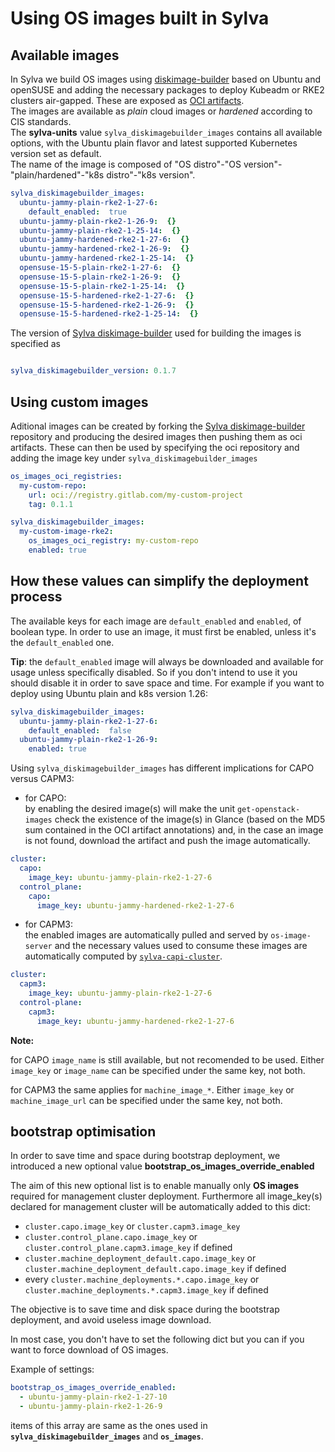 # Using OS images built in Sylva

## Available images

In Sylva we build OS images using [diskimage-builder](https://gitlab.com/sylva-projects/sylva-elements/diskimage-builder) based on Ubuntu and openSUSE and adding the necessary packages to deploy Kubeadm or RKE2 clusters air-gapped. These are exposed as [OCI artifacts](https://gitlab.com/sylva-projects/sylva-elements/diskimage-builder/container_registry). <br/> The images are available as *plain* cloud images or *hardened* according to CIS standards. <br/> The **sylva-units** value `sylva_diskimagebuilder_images` contains all available options, with the Ubuntu plain flavor and latest supported Kubernetes version set as default. <br/> The name of the image is composed of "OS distro"-"OS version"-"plain/hardened"-"k8s distro"-"k8s version".

```yaml
sylva_diskimagebuilder_images:
  ubuntu-jammy-plain-rke2-1-27-6:
    default_enabled:  true
  ubuntu-jammy-plain-rke2-1-26-9:  {}
  ubuntu-jammy-plain-rke2-1-25-14:  {}
  ubuntu-jammy-hardened-rke2-1-27-6:  {}
  ubuntu-jammy-hardened-rke2-1-26-9:  {}
  ubuntu-jammy-hardened-rke2-1-25-14:  {}
  opensuse-15-5-plain-rke2-1-27-6:  {}
  opensuse-15-5-plain-rke2-1-26-9:  {}
  opensuse-15-5-plain-rke2-1-25-14:  {}
  opensuse-15-5-hardened-rke2-1-27-6:  {}
  opensuse-15-5-hardened-rke2-1-26-9:  {}
  opensuse-15-5-hardened-rke2-1-25-14:  {}
```

The version of [Sylva diskimage-builder](https://gitlab.com/sylva-projects/sylva-elements/diskimage-builder) used for building the images is specified as

```yaml

sylva_diskimagebuilder_version: 0.1.7

```

## Using custom images

Aditional images can be created by forking the [Sylva diskimage-builder](https://gitlab.com/sylva-projects/sylva-elements/diskimage-builder) repository and producing the desired images then pushing them as oci artifacts. These can then be used by specifying the oci repository and adding the image key under `sylva_diskimagebuilder_images`

```yaml
os_images_oci_registries:
  my-custom-repo:
    url: oci://registry.gitlab.com/my-custom-project
    tag: 0.1.1

sylva_diskimagebuilder_images:
  my-custom-image-rke2:
    os_images_oci_registry: my-custom-repo
    enabled: true
```

## How these values can simplify the deployment process

The available keys for each image are `default_enabled` and `enabled`, of boolean type. In order to use an image, it must first be enabled, unless it's the `default_enabled` one.<br/>

**Tip**: the `default_enabled` image will always be downloaded and available for usage unless specifically disabled. So if you don't intend to use it you should disable it in order to save space and time. For example if you want to deploy using Ubuntu plain and k8s version 1.26:

```yaml
sylva_diskimagebuilder_images:
  ubuntu-jammy-plain-rke2-1-27-6:
    default_enabled:  false
  ubuntu-jammy-plain-rke2-1-26-9:
    enabled: true
```

Using `sylva_diskimagebuilder_images` has different implications for CAPO versus CAPM3:<br/>

- for CAPO:<br/>by enabling the desired image(s) will make the unit `get-openstack-images` check the existence of the image(s) in Glance (based on the MD5 sum contained in the OCI artifact annotations) and, in the case an image is not found, download the artifact and push the image automatically.<br/>

```yaml
cluster:
  capo:
    image_key: ubuntu-jammy-plain-rke2-1-27-6
  control_plane:
    capo:
      image_key: ubuntu-jammy-hardened-rke2-1-27-6
```

- for CAPM3:<br/>the enabled images are automatically pulled and served by `os-image-server` and the necessary values used to consume these images are automatically computed by [`sylva-capi-cluster`](https://gitlab.com/sylva-projects/sylva-elements/helm-charts/sylva-capi-cluster).<br/>

```yaml
cluster:
  capm3:
    image_key: ubuntu-jammy-plain-rke2-1-27-6
  control-plane:
    capm3:
      image_key: ubuntu-jammy-hardened-rke2-1-27-6
```

**Note:**<br/>

for CAPO `image_name` is still available, but not recomended to be used. Either `image_key` or `image_name` can be specified under the same key, not both.<br/>

for CAPM3 the same applies for `machine_image_*`. Either `image_key` or `machine_image_url` can be specified under the same key, not both.

## bootstrap optimisation

In order to save time and space during bootstrap deployment, we introduced a new optional value **bootstrap_os_images_override_enabled**

The aim of this new optional list is to enable manually only **OS images** required for management cluster deployment.
Furthermore all image_key(s) declared for management cluster will be automatically added to this dict:

- `cluster.capo.image_key` or `cluster.capm3.image_key`
- `cluster.control_plane.capo.image_key` or `cluster.control_plane.capm3.image_key` if defined
- `cluster.machine_deployment_default.capo.image_key` or `cluster.machine_deployment_default.capo.image_key` if defined
- every `cluster.machine_deployments.*.capo.image_key` or `cluster.machine_deployments.*.capm3.image_key` if defined

The objective is to save time and disk space during the bootstrap deployment, and avoid useless image download.

In most case, you don't have to set the following dict but you can if you want to force download of OS images.

Example of settings:

```yaml
bootstrap_os_images_override_enabled:
  - ubuntu-jammy-plain-rke2-1-27-10
  - ubuntu-jammy-plain-rke2-1-26-9
```

items of this array are same as the ones used in **`sylva_diskimagebuilder_images`** and **`os_images`**.

